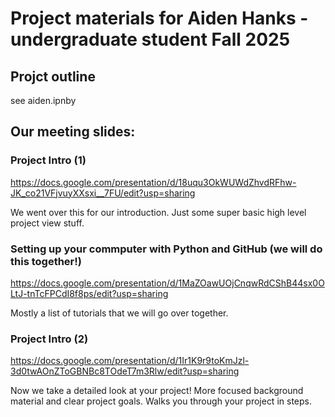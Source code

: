 # Project materials for Aiden Hanks - undergraduate student Fall 2025

## Projct outline

see aiden.ipnby

## Our meeting slides:

### Project Intro (1)

 https://docs.google.com/presentation/d/18uqu3OkWUWdZhvdRFhw-JK_co21VFjvuyXXsxi__7FU/edit?usp=sharing
 
We went over this for our introduction. Just some super basic high level project view stuff. 
 
### Setting up your commputer with Python and GitHub (we will do this together!)

https://docs.google.com/presentation/d/1MaZOawUOjCnqwRdCShB44sx0OLtJ-tnTcFPCdI8f8ps/edit?usp=sharing

  Mostly a list of tutorials that we will go over together.
   
### Project Intro (2)

https://docs.google.com/presentation/d/1Ir1K9r9toKmJzl-3d0twAOnZToGBNBc8TOdeT7m3Rlw/edit?usp=sharing

 Now we take a detailed look at your project! More focused background material and clear project goals. Walks you through your project in steps.
